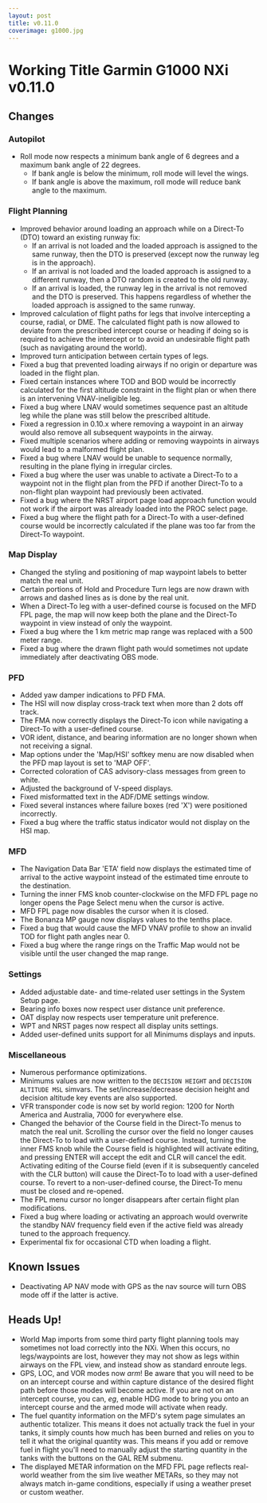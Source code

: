 ```yaml
---
layout: post
title: v0.11.0
coverimage: g1000.jpg
---
```


# Working Title Garmin G1000 NXi v0.11.0

## Changes

### Autopilot
* Roll mode now respects a minimum bank angle of 6 degrees and a maximum bank angle of 22 degrees.
    * If bank angle is below the minimum, roll mode will level the wings.
    * If bank angle is above the maximum, roll mode will reduce bank angle to the maximum.

### Flight Planning
* Improved behavior around loading an approach while on a Direct-To (DTO) toward an existing runway fix:
    * If an arrival is not loaded and the loaded approach is assigned to the same runway, then the DTO is preserved (except now the runway leg is in the approach).
    * If an arrival is not loaded and the loaded approach is assigned to a different runway, then a DTO random is created to the old runway.
    * If an arrival is loaded, the runway leg in the arrival is not removed and the DTO is preserved. This happens regardless of whether the loaded approach is assigned to the same runway.
* Improved calculation of flight paths for legs that involve intercepting a course, radial, or DME. The calculated flight path is now allowed to deviate from the prescribed intercept course or heading if doing so is required to achieve the intercept or to avoid an undesirable flight path (such as navigating around the world).
* Improved turn anticipation between certain types of legs.
* Fixed a bug that prevented loading airways if no origin or departure was loaded in the flight plan.
* Fixed certain instances where TOD and BOD would be incorrectly calculated for the first altitude constraint in the flight plan or when there is an intervening VNAV-ineligible leg.
* Fixed a bug where LNAV would sometimes sequence past an altitude leg while the plane was still below the prescribed altitude.
* Fixed a regression in 0.10.x where removing a waypoint in an airway would also remove all subsequent waypoints in the airway.
* Fixed multiple scenarios where adding or removing waypoints in airways would lead to a malformed flight plan.
* Fixed a bug where LNAV would be unable to sequence normally, resulting in the plane flying in irregular circles.
* Fixed a bug where the user was unable to activate a Direct-To to a waypoint not in the flight plan from the PFD if another Direct-To to a non-flight plan waypoint had previously been activated.
* Fixed a bug where the NRST airport page load approach function would not work if the airport was already loaded into the PROC select page.
* Fixed a bug where the flight path for a Direct-To with a user-defined course would be incorrectly calculated if the plane was too far from the Direct-To waypoint.

### Map Display
* Changed the styling and positioning of map waypoint labels to better match the real unit.
* Certain portions of Hold and Procedure Turn legs are now drawn with arrows and dashed lines as is done by the real unit.
* When a Direct-To leg with a user-defined course is focused on the MFD FPL page, the map will now keep both the plane and the Direct-To waypoint in view instead of only the waypoint.
* Fixed a bug where the 1 km metric map range was replaced with a 500 meter range.
* Fixed a bug where the drawn flight path would sometimes not update immediately after deactivating OBS mode.

### PFD
* Added yaw damper indications to PFD FMA.
* The HSI will now display cross-track text when more than 2 dots off track.
* The FMA now correctly displays the Direct-To icon while navigating a Direct-To with a user-defined course.
* VOR ident, distance, and bearing information are no longer shown when not receiving a signal.
* Map options under the 'Map/HSI' softkey menu are now disabled when the PFD map layout is set to 'MAP OFF'.
* Corrected coloration of CAS advisory-class messages from green to white.
* Adjusted the background of V-speed displays.
* Fixed misformatted text in the ADF/DME settings window.
* Fixed several instances where failure boxes (red 'X') were positioned incorrectly.
* Fixed a bug where the traffic status indicator would not display on the HSI map.

### MFD
* The Navigation Data Bar 'ETA' field now displays the estimated time of arrival to the active waypoint instead of the estimated time enroute to the destination.
* Turning the inner FMS knob counter-clockwise on the MFD FPL page no longer opens the Page Select menu when the cursor is active.
* MFD FPL page now disables the cursor when it is closed.
* The Bonanza MP gauge now displays values to the tenths place.
* Fixed a bug that would cause the MFD VNAV profile to show an invalid TOD for flight path angles near 0.
* Fixed a bug where the range rings on the Traffic Map would not be visible until the user changed the map range.

### Settings
* Added adjustable date- and time-related user settings in the System Setup page.
* Bearing info boxes now respect user distance unit preference.
* OAT display now respects user temperature unit preference.
* WPT and NRST pages now respect all display units settings.
* Added user-defined units support for all Minimums displays and inputs.

### Miscellaneous
* Numerous performance optimizations.
* Minimums values are now written to the `DECISION HEIGHT` and `DECISION ALTITUDE MSL` simvars. The set/increase/decrease decision height and decision altitude key events are also supported.
* VFR transponder code is now set by world region: 1200 for North America and Australia, 7000 for everywhere else.
* Changed the behavior of the Course field in the Direct-To menus to match the real unit. Scrolling the cursor over the field no longer causes the Direct-To to load with a user-defined course. Instead, turning the inner FMS knob while the Course field is highlighted will activate editing, and pressing ENTER will accept the edit and CLR will cancel the edit. Activating editing of the Course field (even if it is subsequently canceled with the CLR button) will cause the Direct-To to load with a user-defined course. To revert to a non-user-defined course, the Direct-To menu must be closed and re-opened.
* The FPL menu cursor no longer disappears after certain flight plan modifications.
* Fixed a bug where loading or activating an approach would overwrite the standby NAV frequency field even if the active field was already tuned to the approach frequency.
* Experimental fix for occasional CTD when loading a flight.

## Known Issues
* Deactivating AP NAV mode with GPS as the nav source will turn OBS mode off if the latter is active.

## Heads Up!
* World Map imports from some third party flight planning tools may sometimes not load correctly into the NXi. When this occurs, no legs/waypoints are lost, however they may not show as legs within airways on the FPL view, and instead show as standard enroute legs.
* GPS, LOC, and VOR modes now _arm_! Be aware that you will need to be on an intercept course and within capture distance of the desired flight path before those modes will become active.  If you are not on an intercept course, you can, _eg_, enable HDG mode to bring you onto an intercept course and the armed mode will activate when ready.
* The fuel quantity information on the MFD's sytem page simulates an authentic totalizer. This means it does not actually track the fuel in your tanks, it simply counts how much has been burned and relies on you to tell it what the original quantity was. This means if you add or remove fuel in flight you'll need to manually adjust the starting quantity in the tanks with the buttons on the GAL REM submenu.
* The displayed METAR information on the MFD FPL page reflects real-world weather from the sim live weather METARs, so they may not always match in-game conditions, especially if using a weather preset or custom weather.